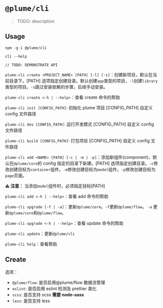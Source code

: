 # `@plume/cli`

> TODO: description

## Usage

```
npm -g i @plume/cli

cli --help

// TODO: DEMONSTRATE API
```

`plume-cli create <PROJECT_NAME> [PATH] [-l] [-s]`：创建新项目，默认在当前目录下。\[PATH\] 选项指定创建目录。默认创建`app`类型的项目，`-l`创建`library`类型的项目。`-s`跳过安装依赖的步骤，后续手动安装。

`plume-cli create <-h | --help>`：查看 create 命令的帮助

`plume-cli init [CONFIG_PATH]`: 初始化 plume 项目 \[CONFIG_PATH\] 自定义 config 文件路径

`plume-cli dev [CONFIG_PATH]`: 运行开发模式 \[CONFIG_PATH\] 自定义 config 文件路径

`plume-cli build [CONFIG_PATH]`: 打包项目 \[CONFIG_PATH\] 自定义 config 文件路径

`plume-cli add <NAME> [PATH] [-c | -m | -p]`：添加新组件(component)，默认在`@plume/core`的 config 指定的目录下新建。\[PATH\] 选项指定创建目录。`-c`修改创建目标为`container`组件。`-m`修改创建目标为`model`组件。`-p`修改创建目标为`page`页面。

**⚠️ 注意：** 当添加`model`组件时，必须指定目标\[PATH\]

`plume-cli add <-h | --help>`：查看 add 命令的帮助

`plume-cli upgrade [-f | -a]`：更新`@plume/core`。`-f`更新`@plume/flow`。 `-a` 更新`@plume/core`和`@plume/flow`。

`plume-cli upgrade <-h | --help>`：查看 update 命令的帮助

`plume-cli update`：更新`@plume/cli`

`plume-cli help`：查看帮助

## Create

选项：

- `@plume/flow`: 是否启用@plume/flow 数据流管理
- `eslint`: 是否启用 eslint 检测及 prettier 美化
- `scss`: 是否支持 scss **需要 node-sass**
- `less`: 是否支持 less
